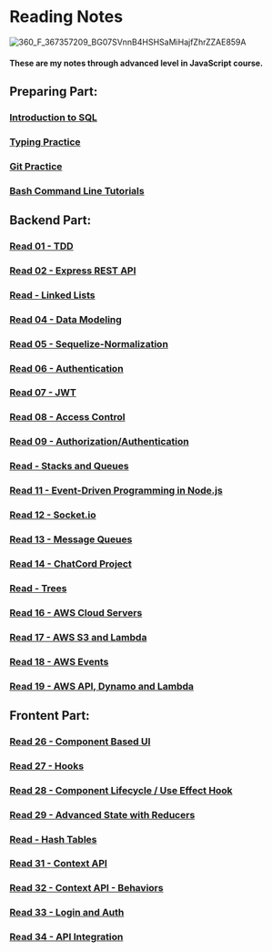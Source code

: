 # Reading Notes

![360_F_367357209_BG07SVnnB4HSHSaMiHajfZhrZZAE859A](https://user-images.githubusercontent.com/103508563/170827201-909d73b3-7449-491a-8d91-4e3d9233244d.jpg)

#### These are my notes through advanced level in JavaScript course.

## Preparing Part:
### [Introduction to SQL](./sql.md)
### [Typing Practice](./type.md)
### [Git Practice](./gitPractice.md)
### [Bash Command Line Tutorials](./commandLine.md)

## Backend Part:
### [Read 01 - TDD](./tdd.md)
### [Read 02 - Express REST API](./expressRestAPI.md)
### [Read - Linked Lists](./linkedLists.md)
### [Read 04 - Data Modeling](./dataModeling.md)
### [Read 05 - Sequelize-Normalization](./seqNorma.md)
### [Read 06 - Authentication](./auth.md)
### [Read 07 - JWT](./jwt.md)
### [Read 08 - Access Control](./acl.md)
### [Read 09 - Authorization/Authentication](./read8.md)
### [Read - Stacks and Queues](./stacksQueues.md)
### [Read 11 - Event-Driven Programming in Node.js](./event.md)
### [Read 12 - Socket.io](./webSockets.md)
### [Read 13 - Message Queues](./messageQueues.md)
### [Read 14 - ChatCord Project](./chatcordproj.md)
### [Read - Trees](./trees.md)
### [Read 16 - AWS Cloud Servers](./aws.md)
### [Read 17 - AWS S3 and Lambda](./aws2.md)
### [Read 18 - AWS Events](./awsEvents.md)
### [Read 19 - AWS API, Dynamo and Lambda](./awsAPI.md)


## Frontent Part:
### [Read 26 - Component Based UI](./componentBasedUI.md)
### [Read 27 - Hooks](./hooks.md)
### [Read 28 - Component Lifecycle / Use Effect Hook](./useEffectHook.md)
### [Read 29 - Advanced State with Reducers](./advanceStateWithReducers.md)
### [Read - Hash Tables](./hashTables.md)
### [Read 31 - Context API](./contextAPI.md)
### [Read 32 - Context API - Behaviors](./provider.md)
### [Read 33 - Login and Auth](./loginAuth.md)
### [Read 34 - API Integration](./APIIntegration.md)
